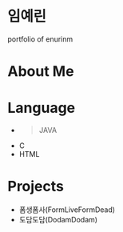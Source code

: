# 임예린
portfolio of enurinm



# About Me



# Language  
- >JAVA
- C
- HTML



# Projects
- 폼생폼사(FormLiveFormDead)
- 도담도담(DodamDodam)

